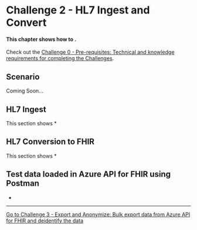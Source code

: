 # Challenge 2 - HL7 Ingest and Convert

#### This chapter shows how to .

Check out the [Challenge 0 - Pre-requisites: Technical and knowledge requirements for completing the Challenges](../Challenge0-Prerequistes/ReadMe.md).

## Scenario
Coming Soon...

## HL7 Ingest
This section shows 
*

## HL7 Conversion to FHIR
This section shows 
*

## Test data loaded in Azure API for FHIR using Postman
* 


***

[Go to Challenge 3 - Export and Anonymize: Bulk export data from Azure API for FHIR and deidentify the data](../Challenge3-ExportandAnonymizeData/ReadMe.md)
